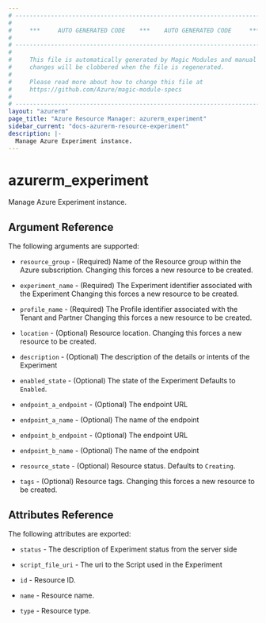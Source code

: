 ```yaml
---
# ----------------------------------------------------------------------------
#
#     ***     AUTO GENERATED CODE    ***    AUTO GENERATED CODE     ***
#
# ----------------------------------------------------------------------------
#
#     This file is automatically generated by Magic Modules and manual
#     changes will be clobbered when the file is regenerated.
#
#     Please read more about how to change this file at
#     https://github.com/Azure/magic-module-specs
#
# ----------------------------------------------------------------------------
layout: "azurerm"
page_title: "Azure Resource Manager: azurerm_experiment"
sidebar_current: "docs-azurerm-resource-experiment"
description: |-
  Manage Azure Experiment instance.
---
```


# azurerm_experiment

Manage Azure Experiment instance.


## Argument Reference

The following arguments are supported:

* `resource_group` - (Required) Name of the Resource group within the Azure subscription. Changing this forces a new resource to be created.

* `experiment_name` - (Required) The Experiment identifier associated with the Experiment Changing this forces a new resource to be created.

* `profile_name` - (Required) The Profile identifier associated with the Tenant and Partner Changing this forces a new resource to be created.

* `location` - (Optional) Resource location. Changing this forces a new resource to be created.

* `description` - (Optional) The description of the details or intents of the Experiment

* `enabled_state` - (Optional) The state of the Experiment Defaults to `Enabled`.

* `endpoint_a_endpoint` - (Optional) The endpoint URL

* `endpoint_a_name` - (Optional) The name of the endpoint

* `endpoint_b_endpoint` - (Optional) The endpoint URL

* `endpoint_b_name` - (Optional) The name of the endpoint

* `resource_state` - (Optional) Resource status. Defaults to `Creating`.

* `tags` - (Optional) Resource tags. Changing this forces a new resource to be created.

## Attributes Reference

The following attributes are exported:

* `status` - The description of Experiment status from the server side

* `script_file_uri` - The uri to the Script used in the Experiment

* `id` - Resource ID.

* `name` - Resource name.

* `type` - Resource type.
